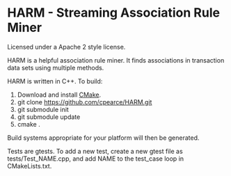 # HARM - Streaming Association Rule Miner
Licensed under a Apache 2 style license.

HARM is a helpful association rule miner. It finds associations in transaction data
sets using multiple methods. 

HARM is written in C++. To build:
1. Download and install [CMake](https://cmake.org/).
2. git clone https://github.com/cpearce/HARM.git
3. git submodule init
4. git submodule update
5. cmake .

Build systems appropriate for your platform will then be generated.

Tests are gtests. To add a new test, create a new gtest file as
tests/Test_NAME.cpp, and add NAME to the test_case loop in CMakeLists.txt.
